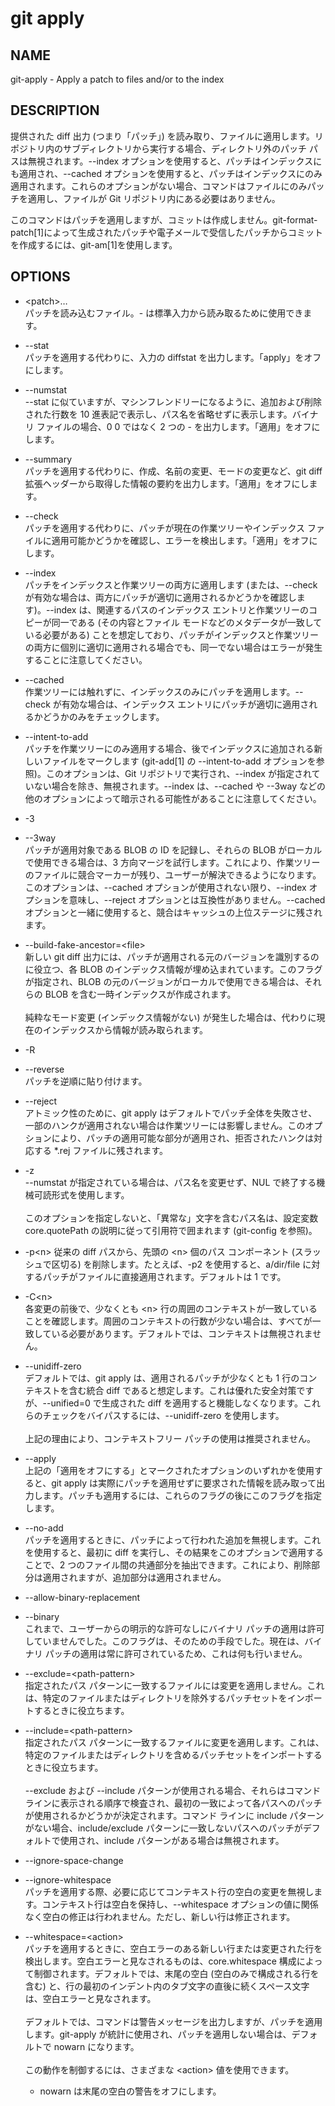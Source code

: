 # git apply

## NAME
git-apply - Apply a patch to files and/or to the index

## DESCRIPTION 
提供された diff 出力 (つまり「パッチ」) を読み取り、ファイルに適用します。リポジトリ内のサブディレクトリから実行する場合、ディレクトリ外のパッチ パスは無視されます。--index オプションを使用すると、パッチはインデックスにも適用され、--cached オプションを使用すると、パッチはインデックスにのみ適用されます。これらのオプションがない場合、コマンドはファイルにのみパッチを適用し、ファイルが Git リポジトリ内にある必要はありません。

このコマンドはパッチを適用しますが、コミットは作成しません。git-format-patch[1]によって生成されたパッチや電子メールで受信したパッチからコミットを作成するには、git-am[1]を使用します。

## OPTIONS

* \<patch>…​  
パッチを読み込むファイル。- は標準入力から読み取るために使用できます。

* --stat  
パッチを適用する代わりに、入力の diffstat を出力します。「apply」をオフにします。

* --numstat  
--stat に似ていますが、マシンフレンドリーになるように、追加および削除された行数を 10 進表記で表示し、パス名を省略せずに表示します。バイナリ ファイルの場合、0 0 ではなく 2 つの - を出力します。「適用」をオフにします。

* --summary  
パッチを適用する代わりに、作成、名前の変更、モードの変更など、git diff 拡張ヘッダーから取得した情報の要約を出力します。「適用」をオフにします。

* --check  
パッチを適用する代わりに、パッチが現在の作業ツリーやインデックス ファイルに適用可能かどうかを確認し、エラーを検出します。「適用」をオフにします。

* --index  
パッチをインデックスと作業ツリーの両方に適用します (または、--check が有効な場合は、両方にパッチが適切に適用されるかどうかを確認します)。--index は、関連するパスのインデックス エントリと作業ツリーのコピーが同一である (その内容とファイル モードなどのメタデータが一致している必要がある) ことを想定しており、パッチがインデックスと作業ツリーの両方に個別に適切に適用される場合でも、同一でない場合はエラーが発生することに注意してください。

* --cached  
作業ツリーには触れずに、インデックスのみにパッチを適用します。--check が有効な場合は、インデックス エントリにパッチが適切に適用されるかどうかのみをチェックします。

* --intent-to-add  
パッチを作業ツリーにのみ適用する場合、後でインデックスに追加される新しいファイルをマークします (git-add[1] の --intent-to-add オプションを参照)。このオプションは、Git リポジトリで実行され、--index が指定されていない場合を除き、無視されます。--index は、--cached や --3way などの他のオプションによって暗示される可能性があることに注意してください。

* -3  
* --3way  
パッチが適用対象である BLOB の ID を記録し、それらの BLOB がローカルで使用できる場合は、3 方向マージを試行します。これにより、作業ツリーのファイルに競合マーカーが残り、ユーザーが解決できるようになります。このオプションは、--cached オプションが使用されない限り、--index オプションを意味し、--reject オプションとは互換性がありません。--cached オプションと一緒に使用すると、競合はキャッシュの上位ステージに残されます。

* --build-fake-ancestor=\<file>  
新しい git diff 出力には、パッチが適用される元のバージョンを識別するのに役立つ、各 BLOB のインデックス情報が埋め込まれています。このフラグが指定され、BLOB の元のバージョンがローカルで使用できる場合は、それらの BLOB を含む一時インデックスが作成されます。<br><br>純粋なモード変更 (インデックス情報がない) が発生した場合は、代わりに現在のインデックスから情報が読み取られます。

* -R  
* --reverse  
パッチを逆順に貼り付けます。

* --reject  
アトミック性のために、git apply はデフォルトでパッチ全体を失敗させ、一部のハンクが適用されない場合は作業ツリーには影響しません。このオプションにより、パッチの適用可能な部分が適用され、拒否されたハンクは対応する *.rej ファイルに残されます。

* -z  
--numstat が指定されている場合は、パス名を変更せず、NUL で終了する機械可読形式を使用します。<br><br>このオプションを指定しないと、「異常な」文字を含むパス名は、設定変数 core.quotePath の説明に従って引用符で囲まれます (git-config を参照)。

* -p\<n>
従来の diff パスから、先頭の \<n> 個のパス コンポーネント (スラッシュで区切る) を削除します。たとえば、-p2 を使用すると、a/dir/file に対するパッチがファイルに直接適用されます。デフォルトは 1 です。

* -C\<n>  
各変更の前後で、少なくとも \<n> 行の周囲のコンテキストが一致していることを確認します。周囲のコンテキストの行数が少ない場合は、すべてが一致している必要があります。デフォルトでは、コンテキストは無視されません。

* --unidiff-zero  
デフォルトでは、git apply は、適用されるパッチが少なくとも 1 行のコンテキストを含む統合 diff であると想定します。これは優れた安全対策ですが、--unified=0 で生成された diff を適用すると機能しなくなります。これらのチェックをバイパスするには、--unidiff-zero を使用します。<br><br>上記の理由により、コンテキストフリー パッチの使用は推奨されません。

* --apply  
上記の「適用をオフにする」とマークされたオプションのいずれかを使用すると、git apply は実際にパッチを適用せずに要求された情報を読み取って出力します。パッチも適用するには、これらのフラグの後にこのフラグを指定します。

* --no-add  
パッチを適用するときに、パッチによって行われた追加を無視します。これを使用すると、最初に diff を実行し、その結果をこのオプションで適用することで、2 つのファイル間の共通部分を抽出できます。これにより、削除部分は適用されますが、追加部分は適用されません。

* --allow-binary-replacement
* --binary  
これまで、ユーザーからの明示的な許可なしにバイナリ パッチの適用は許可していませんでした。このフラグは、そのための手段でした。現在は、バイナリ パッチの適用は常に許可されているため、これは何も行いません。

* --exclude=\<path-pattern>  
指定されたパス パターンに一致するファイルには変更を適用しません。これは、特定のファイルまたはディレクトリを除外するパッチセットをインポートするときに役立ちます。

* --include=\<path-pattern>  
指定されたパス パターンに一致するファイルに変更を適用します。これは、特定のファイルまたはディレクトリを含めるパッチセットをインポートするときに役立ちます。<br><br>--exclude および --include パターンが使用される場合、それらはコマンド ラインに表示される順序で検査され、最初の一致によって各パスへのパッチが使用されるかどうかが決定されます。コマンド ラインに include パターンがない場合、include/exclude パターンに一致しないパスへのパッチがデフォルトで使用され、include パターンがある場合は無視されます。

* --ignore-space-change  
* --ignore-whitespace  
パッチを適用する際、必要に応じてコンテキスト行の空白の変更を無視します。コンテキスト行は空白を保持し、--whitespace オプションの値に関係なく空白の修正は行われません。ただし、新しい行は修正されます。

* --whitespace=\<action>  
パッチを適用するときに、空白エラーのある新しい行または変更された行を検出します。空白エラーと見なされるものは、core.whitespace 構成によって制御されます。デフォルトでは、末尾の空白 (空白のみで構成される行を含む) と、行の最初のインデント内のタブ文字の直後に続くスペース文字は、空白エラーと見なされます。<br><Br>デフォルトでは、コマンドは警告メッセージを出力しますが、パッチを適用します。git-apply が統計に使用され、パッチを適用しない場合は、デフォルトで nowarn になります。<br><br>
この動作を制御するには、さまざまな \<action> 値を使用できます。<br>
    * nowarn は末尾の空白の警告をオフにします。
